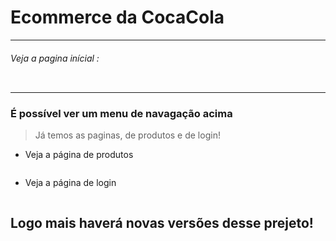 # Ecommerce da CocaCola
<hr>

###### Veja a pagina inícial :

<img href="assts/image/" ></img>

<hr>

### É possível ver um menu de navagação acima 

> Já temos as paginas, de produtos e de login!

* Veja a página de produtos
<img href="assets/image/ ">

* Veja a página de login
<img href="assets/image/ ">

## Logo mais haverá novas versões desse prejeto!
